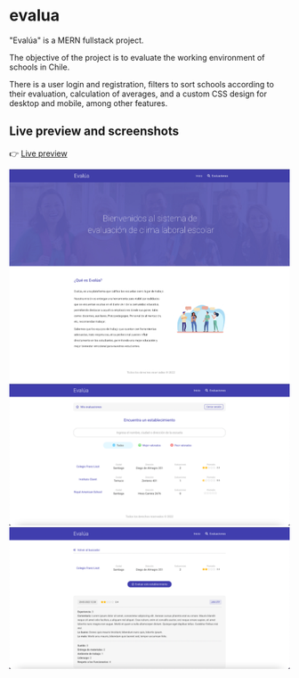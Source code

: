 # evalua

"Evalúa" is a MERN fullstack project.

The objective of the project is to evaluate the working environment of schools in Chile.

There is a user login and registration, filters to sort schools according to their evaluation, calculation of averages, and a custom CSS design for desktop and mobile, among other features.

## Live preview and screenshots

:point_right: [Live preview](http://ec2-54-83-122-169.compute-1.amazonaws.com)

![evalua-preview-1](https://github.com/rojaslabs/evalua/blob/main/evalua-preview-1.png?raw=true)\
![evalua-preview-2](https://github.com/rojaslabs/evalua/blob/main/evalua-preview-2.png?raw=true)
![evalua-preview-3](https://github.com/rojaslabs/evalua/blob/main/evalua-preview-3.png?raw=true)
